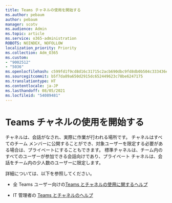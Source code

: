 ```yaml
---
title: Teams チャネルの使用を開始する
ms.author: pebaum
author: pebaum
manager: scotv
ms.audience: Admin
ms.topic: article
ms.service: o365-administration
ROBOTS: NOINDEX, NOFOLLOW
localization_priority: Priority
ms.collection: Adm_O365
ms.custom:
- "9002512"
- "5036"
ms.openlocfilehash: c599fd1f9cd8d16c31715c2acb690dbc9fd8db0b504c333436e43634c747f2d8
ms.sourcegitcommit: b5f7da89a650d2915dc652449623c78be6247175
ms.translationtype: HT
ms.contentlocale: ja-JP
ms.lasthandoff: 08/05/2021
ms.locfileid: "54089481"
---
```

# <a name="get-started-with-teams-channels"></a>Teams チャネルの使用を開始する

チャネルは、会話がなされ、実際に作業が行われる場所です。 チャネルはすべてのチーム メンバーに公開することができ、対象ユーザーを限定する必要がある場合は、プライベートにすることもできます。 標準チャネルは、チーム内のすべてのユーザーが参加できる会話向けであり、プライベート チャネルは、会話をチーム内の少人数のユーザーに限定します。

詳細については、以下を参照してください。

- 全 Teams ユーザー向けの[Teams とチャネルの使用に関するヘルプ](https://support.office.com/article/teams-and-channels-df38ae23-8f85-46d3-b071-cb11b9de5499)

- IT 管理者の [Teams とチャネルのヘルプ](https://docs.microsoft.com/microsoftteams/teams-channels-overview) 
